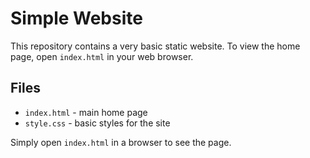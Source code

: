 # Simple Website

This repository contains a very basic static website. To view the home page, open `index.html` in your web browser.

## Files

- `index.html` - main home page
- `style.css` - basic styles for the site

Simply open `index.html` in a browser to see the page.

